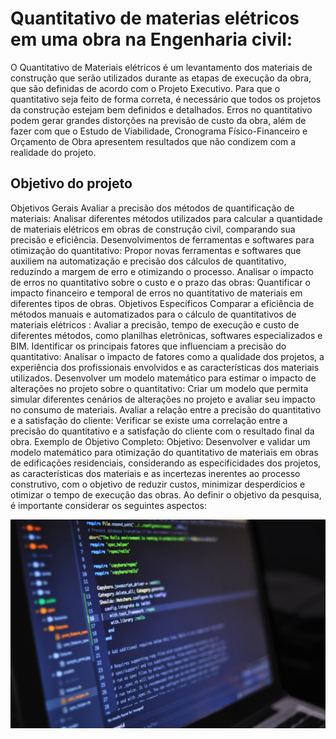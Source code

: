 # Quantitativo de materias elétricos em uma obra na Engenharia civil:

  O Quantitativo de Materiais elétricos  é um levantamento dos materiais de construção que serão
utilizados durante as etapas de execução da obra, que são definidas de acordo com o Projeto
Executivo. Para que o quantitativo seja feito de forma correta, é necessário que todos os
projetos da construção estejam bem definidos e detalhados.
  Erros no quantitativo podem gerar grandes distorções na previsão de custo da obra, além
de fazer com que o Estudo de Viabilidade, Cronograma Físico-Financeiro e Orçamento de
Obra apresentem resultados que não condizem com a realidade do projeto.


## Objetivo do projeto 
  Objetivos Gerais
Avaliar a precisão dos métodos de quantificação de materiais: Analisar diferentes métodos utilizados para calcular a quantidade de materiais elétricos em obras de construção civil, comparando sua precisão e eficiência.
Desenvolvimentos de ferramentas e softwares para otimização do quantitativo: Propor novas ferramentas e softwares que auxiliem na automatização e precisão dos cálculos de quantitativo, reduzindo a margem de erro e otimizando o processo.
Analisar o impacto de erros no quantitativo sobre o custo e o prazo das obras: Quantificar o impacto financeiro e temporal de erros no quantitativo de materiais em diferentes tipos de obras.
Objetivos Específicos
Comparar a eficiência de métodos manuais e automatizados para o cálculo de quantitativos de materiais elétricos : Avaliar a precisão, tempo de execução e custo de diferentes métodos, como planilhas eletrônicas, softwares especializados e BIM.
Identificar os principais fatores que influenciam a precisão do quantitativo: Analisar o impacto de fatores como a qualidade dos projetos, a experiência dos profissionais envolvidos e as características dos materiais utilizados.
Desenvolver um modelo matemático para estimar o impacto de alterações no projeto sobre o quantitativo: Criar um modelo que permita simular diferentes cenários de alterações no projeto e avaliar seu impacto no consumo de materiais.
Avaliar a relação entre a precisão do quantitativo e a satisfação do cliente: Verificar se existe uma correlação entre a precisão do quantitativo e a satisfação do cliente com o resultado final da obra.
Exemplo de Objetivo Completo:
Objetivo: Desenvolver e validar um modelo matemático para otimização do quantitativo de materiais em obras de edificações residenciais, considerando as especificidades dos projetos, as características dos materiais e as incertezas inerentes ao processo construtivo, com o objetivo de reduzir custos, minimizar desperdícios e otimizar o tempo de execução das obras.
Ao definir o objetivo da pesquisa, é importante considerar os seguintes aspectos:


![python](Linguagem-Python-scaled.jpg)


